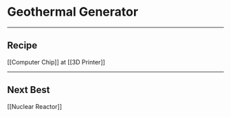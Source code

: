# Geothermal Generator
---
## Recipe
[[Computer Chip]] at [[3D Printer]]

---
## Next Best
[[Nuclear Reactor]]